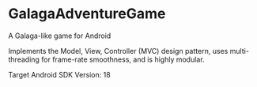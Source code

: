 # GalagaAdventureGame
A Galaga-like game for Android

Implements the Model, View, Controller (MVC) design pattern, uses multi-threading for frame-rate smoothness, and is highly modular.

Target Android SDK Version: 18
